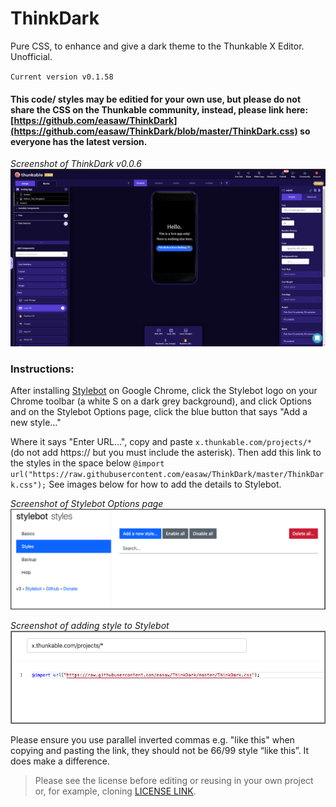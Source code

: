 # ThinkDark
Pure CSS, to enhance and give a dark theme to the Thunkable X Editor. Unofficial.

`Current version v0.1.58`

#### This code/ styles may be editied for your own use, but **please do not share the CSS on the Thunkable community**, instead, please link here: [https://github.com/easaw/ThinkDark](https://github.com/easaw/ThinkDark/blob/master/ThinkDark.css) so everyone has the latest version.

*Screenshot of ThinkDark v0.0.6*
![ThinkDark v0.0.6](https://github.com/easaw/ThinkDark/blob/master/ThinkDark-Theme-Designer-View-v0.0.6.png)

### Instructions:

After installing [Stylebot](https://chrome.google.com/webstore/detail/stylebot/oiaejidbmkiecgbjeifoejpgmdaleoha) on Google Chrome, click the Stylebot logo on your Chrome toolbar (a white S on a dark grey background), and click Options and on the Stylebot Options page, click the blue button that says "Add a new style..."

Where it says "Enter URL...", copy and paste `x.thunkable.com/projects/*` (do not add https:// but you must include the asterisk). Then add this link to the styles in the space below `@import url("https://raw.githubusercontent.com/easaw/ThinkDark/master/ThinkDark.css");`
See images below for how to add the details to Stylebot.

*Screenshot of Stylebot Options page*
![stylebot options](https://raw.githubusercontent.com/easaw/ThinkDark/master/stylebot-v3-add-new-style-v2.jpg)

*Screenshot of adding style to Stylebot*
![how to add new style](https://raw.githubusercontent.com/easaw/ThinkDark/master/stylebot-v3-text-for-thunkable-projects.jpg)

Please ensure you use parallel inverted commas e.g. "like this" when copying and pasting the link, they should not be 66/99 style “like this”. It does make a difference.

> Please see the license before editing or reusing in your own project or, for example, cloning [LICENSE LINK](https://github.com/easaw/ThinkDark/blob/master/LICENSE).
